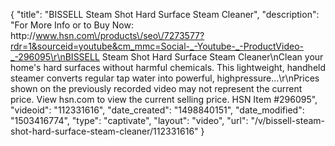 {
    "title": "BISSELL Steam Shot Hard Surface Steam Cleaner",
    "description": "For More Info or to Buy Now: http:\/\/www.hsn.com\/products\/seo\/7273577?rdr=1&sourceid=youtube&cm_mmc=Social-_-Youtube-_-ProductVideo-_-296095\r\nBISSELL Steam Shot Hard Surface Steam Cleaner\nClean your home's hard surfaces without harmful chemicals. This lightweight, handheld steamer converts regular tap water into powerful, highpressure...\r\nPrices shown on the previously recorded video may not represent the current price.  View hsn.com to view the current selling price. HSN Item #296095",
    "videoid": "112331616",
    "date_created": "1498840151",
    "date_modified": "1503416774",
    "type": "captivate",
    "layout": "video",
    "url": "\/v\/bissell-steam-shot-hard-surface-steam-cleaner\/112331616"
}